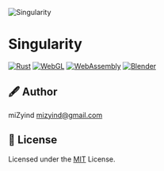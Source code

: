 ![Singularity](https://gist.githubusercontent.com/miZyind/117e11dfdfe2ce06bddc5510995018be/raw/5c0a374801e12760560213e8004bdca60fccd49c/Logo-Name-Horizon.png)

# Singularity

[![Rust](https://img.shields.io/badge/Rust-000000?style=for-the-badge&label=&logo=rust&logoColor=fff)](https://www.rust-lang.org)
[![WebGL](https://img.shields.io/badge/WebGL-990000?style=for-the-badge&label=&logo=webgl&logoColor=fff)](https://www.khronos.org/webgl)
[![WebAssembly](https://img.shields.io/badge/WebAssembly-654FF0?style=for-the-badge&label=&logo=webassembly&logoColor=fff)](https://webassembly.org)
[![Blender](https://img.shields.io/badge/Blender-F5792A?style=for-the-badge&label=&logo=blender&logoColor=fff)](https://www.blender.org)

## 🖋 Author

miZyind <mizyind@gmail.com>

## 📇 License

Licensed under the [MIT](LICENSE) License.
